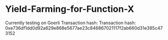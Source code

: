 # Yield-Farming-for-Function-X
Currently testing on Goerli
Transaction hash: Transaction hash: 0xe736df1dd0d92a629e868e5677ae23c846867021117f2ab660d31e385c473152
